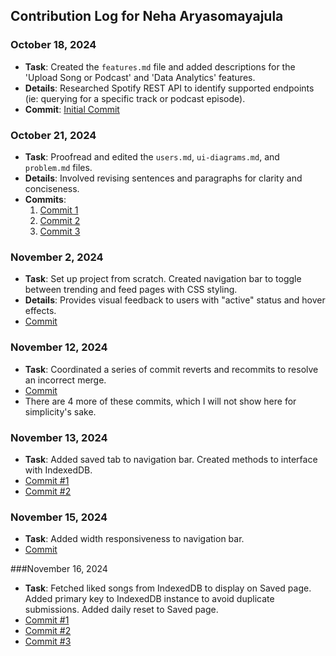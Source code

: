 ## Contribution Log for Neha Aryasomayajula

### October 18, 2024
- **Task**: Created the `features.md` file and added descriptions for the 'Upload Song or Podcast' and 'Data Analytics' features. 
- **Details**: Researched Spotify REST API to identify supported endpoints (ie: querying for a specific track or podcast episode). 
- **Commit**: [Initial Commit](https://github.com/lucyzhang04/326Project/commit/caf4c6bcc05c4247b7d5fe796aa4020afc7906d6)

### October 21, 2024
- **Task**: Proofread and edited the `users.md`, `ui-diagrams.md`, and `problem.md` files. 
- **Details**: Involved revising sentences and paragraphs for clarity and conciseness. 
- **Commits**:
  1. [Commit 1](https://github.com/lucyzhang04/326Project/commit/f0497f90c98bff78ae780aa6a6900193348122ba)
  2. [Commit 2](https://github.com/lucyzhang04/326Project/commit/fce4f7e91f7c5419b22231294d6055ebf69ddcc2)
  3. [Commit 3](https://github.com/lucyzhang04/326Project/commit/4513288ed88d9c91738060b23736fbe83b2dca9a)

### November 2, 2024
- **Task**: Set up project from scratch. Created navigation bar to toggle between trending and feed pages with CSS styling.
- **Details**: Provides visual feedback to users with "active" status and hover effects.
- [Commit](https://github.com/lucyzhang04/326Project/commit/81aa7cc46be48c9aba6ac9a04e1ed950ac695a8a)

### November 12, 2024
- **Task**: Coordinated a series of commit reverts and recommits to resolve an incorrect merge.
- [Commit](https://github.com/lucyzhang04/326Project/commit/5c28aabe56e3a4a9e336708561d184937cedaeb6)
- There are 4 more of these commits, which I will not show here for simplicity's sake.

### November 13, 2024
- **Task**: Added saved tab to navigation bar. Created methods to interface with IndexedDB.
- [Commit #1](https://github.com/lucyzhang04/326Project/commit/f2a9400d8bd1ccccb12f1354a5c67908f7c3eaec)
- [Commit #2](https://github.com/lucyzhang04/326Project/commit/78a01af92d81396702b734ec877b97e3b0ed16da)

### November 15, 2024
- **Task**: Added width responsiveness to navigation bar.
- [Commit](https://github.com/lucyzhang04/326Project/commit/6f5247bb4f5dda19b38e108cad4c7835f2c7b292)

###November 16, 2024
- **Task**: Fetched liked songs from IndexedDB to display on Saved page. Added primary key to IndexedDB instance to avoid duplicate submissions. Added daily reset to Saved page.
- [Commit #1](https://github.com/lucyzhang04/326Project/commit/513732f260d4e21cb40b014ad6f579f13ef3f848)
- [Commit #2](https://github.com/lucyzhang04/326Project/commit/a9e23acb865ba4bd73d683536f25c7e2272d4a32)
- [Commit #3](https://github.com/lucyzhang04/326Project/commit/b6cf439d6988b9be38faf85d302138a62a82531f)
